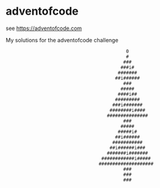 # adventofcode
see https://adventofcode.com

My solutions for the adventofcode challenge
	
	                                            0
	                                            #
	                                           ###
	                                          ###i#
	                                         #######
	                                        ##i######
	                                           ###
	                                          #####
	                                         ####i##
	                                        #########
	                                       ###i#######
	                                      ########i####
	                                     ###############
	                                           ###
	                                          #####
	                                         #####i#
	                                        ##i######
	                                       ###########
	                                      ##i######i###
	                                     #######i#######
	                                   ############i#####
	                                  ####################
	                                           ###
	                                           ###
	                                           ###
	